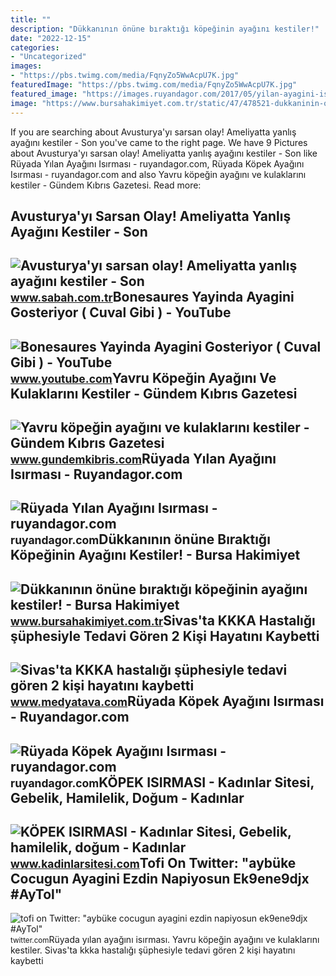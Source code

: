 ```yaml
---
title: ""
description: "Dükkanının önüne bıraktığı köpeğinin ayağını kestiler!"
date: "2022-12-15"
categories:
- "Uncategorized"
images:
- "https://pbs.twimg.com/media/FqnyZo5WwAcpU7K.jpg"
featuredImage: "https://pbs.twimg.com/media/FqnyZo5WwAcpU7K.jpg"
featured_image: "https://images.ruyandagor.com/2017/05/yilan-ayagini-isirmasi-1332.jpg"
image: "https://www.bursahakimiyet.com.tr/static/47/478521-dukkaninin-onune-biraktigi-kopeginin-ayagini-kestiler-600997cbc9e5a-x750.jpg"
---
```


If you are searching about Avusturya'yı sarsan olay! Ameliyatta yanlış ayağını kestiler - Son you've came to the right page. We have 9 Pictures about Avusturya'yı sarsan olay! Ameliyatta yanlış ayağını kestiler - Son like Rüyada Yılan Ayağını Isırması - ruyandagor.com, Rüyada Köpek Ayağını Isırması - ruyandagor.com and also Yavru köpeğin ayağını ve kulaklarını kestiler - Gündem Kıbrıs Gazetesi. Read more:

Avusturya'yı Sarsan Olay! Ameliyatta Yanlış Ayağını Kestiler - Son
------------------------------------------------------------------

 ![Avusturya'yı sarsan olay! Ameliyatta yanlış ayağını kestiler - Son](https://iasbh.tmgrup.com.tr/0fbbd2/752/395/0/44/1230/689?u=https://isbh.tmgrup.com.tr/sbh/2021/12/02/avusturyayi-sarsan-olay-ameliyatta-yanlis-ayagini-kestiler-1638430939279.jpeg) <small>www.sabah.com.tr</small>Bonesaures Yayinda Ayagini Gosteriyor ( Cuval Gibi ) - YouTube
--------------------------------------------------------------

 ![Bonesaures Yayinda Ayagini Gosteriyor ( Cuval Gibi ) - YouTube](https://i.ytimg.com/vi/VXAyEgZFvnM/maxresdefault.jpg?sqp=-oaymwEmCIAKENAF8quKqQMa8AEB-AH-CYAC0AWKAgwIABABGGUgVihNMA8=&rs=AOn4CLAvKWPc8OpnYfy37gMpQiYO9OLuQA) <small>www.youtube.com</small>Yavru Köpeğin Ayağını Ve Kulaklarını Kestiler - Gündem Kıbrıs Gazetesi
----------------------------------------------------------------------

 ![Yavru köpeğin ayağını ve kulaklarını kestiler - Gündem Kıbrıs Gazetesi](https://gundemkibriscom.teimg.com/gundemkibris-com/images/haberler/2021/11/yavru_kopegin_ayagini_ve_kulaklarini_kestiler_h328450_eaf92.jpg) <small>www.gundemkibris.com</small>Rüyada Yılan Ayağını Isırması - Ruyandagor.com
----------------------------------------------

 ![Rüyada Yılan Ayağını Isırması - ruyandagor.com](https://images.ruyandagor.com/2017/05/yilan-ayagini-isirmasi-1332.jpg) <small>ruyandagor.com</small>Dükkanının önüne Bıraktığı Köpeğinin Ayağını Kestiler! - Bursa Hakimiyet
------------------------------------------------------------------------

 ![Dükkanının önüne bıraktığı köpeğinin ayağını kestiler! - Bursa Hakimiyet](https://www.bursahakimiyet.com.tr/static/47/478521-dukkaninin-onune-biraktigi-kopeginin-ayagini-kestiler-600997cbc9e5a-x750.jpg) <small>www.bursahakimiyet.com.tr</small>Sivas'ta KKKA Hastalığı şüphesiyle Tedavi Gören 2 Kişi Hayatını Kaybetti
------------------------------------------------------------------------

 ![Sivas'ta KKKA hastalığı şüphesiyle tedavi gören 2 kişi hayatını kaybetti](https://img.medyatava.com/rcman/Cw1280h720q95gc/storage/files/images/2022/05/23/kene-isirmasi-nasil-anlasilir-belir-wn1K_cover.jpg) <small>www.medyatava.com</small>Rüyada Köpek Ayağını Isırması - Ruyandagor.com
----------------------------------------------

 ![Rüyada Köpek Ayağını Isırması - ruyandagor.com](https://images.ruyandagor.com/2017/05/kopek-ayagini-isirmasi-2233.jpg) <small>ruyandagor.com</small>KÖPEK ISIRMASI - Kadınlar Sitesi, Gebelik, Hamilelik, Doğum - Kadınlar
----------------------------------------------------------------------

 ![KÖPEK ISIRMASI - Kadınlar Sitesi, Gebelik, hamilelik, doğum - Kadınlar](http://www.kadinlarsitesi.com/wp-content/uploads/01/2008/06/KÖPEK-ISIRMASI.jpg) <small>www.kadinlarsitesi.com</small>Tofi On Twitter: "aybüke Cocugun Ayagini Ezdin Napiyosun Ek9ene9djx #AyTol"
---------------------------------------------------------------------------

 ![tofi on Twitter: "aybüke cocugun ayagini ezdin napiyosun ek9ene9djx #AyTol"](https://pbs.twimg.com/media/FqnyZo5WwAcpU7K.jpg) <small>twitter.com</small>Rüyada yılan ayağını isırması. Yavru köpeğin ayağını ve kulaklarını kestiler. Sivas'ta kkka hastalığı şüphesiyle tedavi gören 2 kişi hayatını kaybetti
